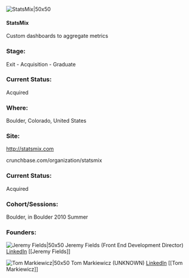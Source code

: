

![StatsMix|50x50](https://apimg.techstars.com/connect/images/image_files/53d6c225b5e11e5a8f000001/original/statsmix.jpg)

#### StatsMix
Custom dashboards to aggregate metrics

### Stage: 
Exit - Acquisition - Graduate 

### Current Status: 
Acquired

### Where:
Boulder, Colorado, United States

### Site:
http://statsmix.com



crunchbase.com/organization/statsmix

### Current Status: 
Acquired

### Cohort/Sessions: 
Boulder, in Boulder 2010 Summer

### Founders: 

![Jeremy Fields|50x50](http://gravatar.com/avatar/285f9d42cb7b7bae8061edb750ec83d3.png?s=150&d=identicon) Jeremy Fields (Front End Development Director) [LinkedIn](https://linkedin.com/in/ten1seven) [[Jeremy Fields]]

![Tom Markiewicz|50x50](https://apimg.techstars.com/connect/images/image_files/60a83893e108d5000805bb38/original/headshot-bw-IMG_5919.jpg) Tom Markiewicz (UNKNOWN) [LinkedIn](https://linkedin.com/in/tmarkiewicz) [[Tom Markiewicz]]


